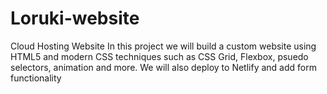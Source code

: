 # Loruki-website
Cloud Hosting Website
In this project we will build a custom website using HTML5 and modern CSS techniques such as CSS Grid, Flexbox, psuedo selectors, animation and more. We will also deploy to Netlify and add form functionality
